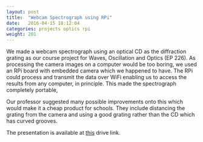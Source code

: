 ```yaml
---
layout: post
title:  "Webcam Spectrograph using RPi"
date:   2016-04-15 18:12:04
categories: projects optics rpi
weight: 201
---
```


<a></a>
<p>We made a webcam spectrograph using an optical CD as the diffraction grating as our course project for Waves, Oscillation and Optics (EP 226). As processing the camera images on a computer would be too boring, we used an RPi board with embedded camera which we happened to have. The RPi could process and transmit the data over WiFi enabling us to access the results from any computer, in principle. This made the spectrograph completely portable,</p>
<p>Our professor suggested many possible improvements onto this which would make it a cheap product for schools. They include distancing the grating from the camera and using a good grating rather than the CD which has curved grooves.</p>
<p>The presentation is available at <a href="https://docs.google.com/presentation/d/1qCOpMDIkoW5DiRjUoKt6KazmboxlhlZCXlEeynKLJM0/edit?usp=sharing">this</a> drive link.</p>
